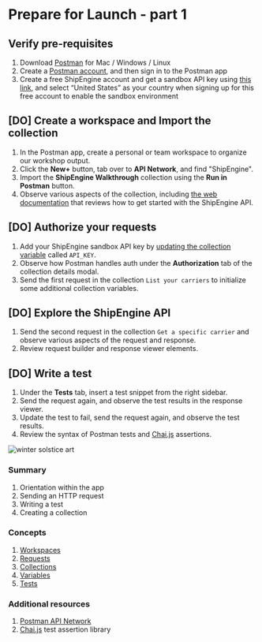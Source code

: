 # Prepare for Launch - part 1

## Verify pre-requisites

1. Download [Postman](https://www.postman.com/downloads/) for Mac / Windows / Linux
1. Create a [Postman account](https://learning.postman.com/docs/postman/launching-postman/postman-account/#signing-up-for-a-postman-account), and then sign in to the Postman app
1. Create a free ShipEngine account and get a sandbox API key using [this link](https://shipengine.com/postman), and select “United States” as your country when signing up for this free account to enable the sandbox environment

## [DO] Create a workspace and Import the collection

1. In the Postman app, create a personal or team workspace to organize our workshop output.
1. Click the **New+** button, tab over to **API Network**, and find "ShipEngine".
1. Import the **ShipEngine Walkthrough** collection using the **Run in Postman** button.
1. Observe various aspects of the collection, including [the web documentation](https://documenter.getpostman.com/view/305204/SW7XbA6V?version=latest) that reviews how to get started with the ShipEngine API.

## [DO] Authorize your requests

1. Add your ShipEngine sandbox API key by [updating the collection variable](https://learning.postman.com/docs/postman/variables-and-environments/variables/#defining-collection-variables) called `API_KEY`.
1. Observe how Postman handles auth under the **Authorization** tab of the collection details modal.
1. Send the first request in the collection `List your carriers` to initialize some additional collection variables.

## [DO] Explore the ShipEngine API

1. Send the second request in the collection `Get a specific carrier` and observe various aspects of the request and response.
1. Review request builder and response viewer elements.

## [DO] Write a test

1. Under the **Tests** tab, insert a test snippet from the right sidebar.
1. Send the request again, and observe the test results in the response viewer.
1. Update the test to fail, send the request again, and observe the test results.
1. Review the syntax of Postman tests and [Chai.js](https://www.chaijs.com/) assertions.

![[winter solstice art](https://apod.nasa.gov/apod/image/1712/WinterSolsticeMW_Seip.jpg)](https://apod.nasa.gov/apod/image/1712/WinterSolsticeMW_Seip.jpg)

### Summary

1. Orientation within the app
1. Sending an HTTP request
1. Writing a test
1. Creating a collection

### Concepts

1. [Workspaces](https://learning.postman.com/docs/postman/workspaces/intro-to-workspaces)
1. [Requests](https://learning.postman.com/docs/postman/sending-api-requests/requests/)
1. [Collections](https://learning.postman.com/docs/postman/collections/intro-to-collections/)
1. [Variables](https://learning.postman.com/docs/postman/variables-and-environments/variables/)
1. [Tests](https://learning.postman.com/docs/postman/scripts/test-scripts/)

### Additional resources

1. [Postman API Network](https://explore.postman.com/)
1. [Chai.js](https://www.chaijs.com/) test assertion library
